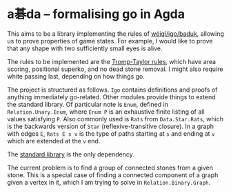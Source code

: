 # a碁da – formalising go in Agda
This aims to be a library implementing the rules of [wéiqí/igo/baduk](https://en.wikipedia.org/wiki/Go_(board_game)), allowing us to prove properties of game states.
For example, I would like to prove that any shape with two sufficiently small eyes is alive.

The rules to be implemented are the [Tromp-Taylor rules](https://www.cs.cmu.edu/~wjh/go/tmp/rules/TrompTaylor.html), which have area scoring, positional superko, and no dead stone removal.
I might also require white passing last, depending on how things go.

The project is structured as follows.
`Igo` contains definitions and proofs of anything immediately go-related.
Other modules provide things to extend the standard library.
Of particular note is `Enum`, defined in `Relation.Unary.Enum`, where `Enum P` is an exhaustive finite listing of all values satisfying `P`.
Also commonly used is `Rats` from `Data.Star.Rats`, which is the backwards version of `Star` (reflexive-transitive closure).
In a graph with edges `E`, `Rats E s v` is the type of paths starting at `s` and ending at `v` which are extended at the `v` end.

The [standard library](https://github.com/agda/agda-stdlib) is the only dependency.

The current problem is to find a group of connected stones from a given stone.
This is a special case of finding a connected component of a graph given a vertex in it, which I am trying to solve in `Relation.Binary.Graph`.
